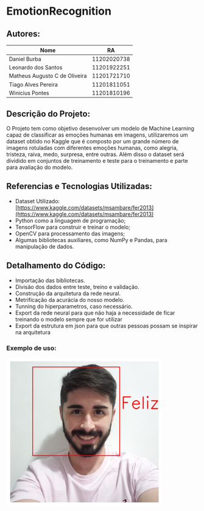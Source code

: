 # EmotionRecognition

## Autores:

| Nome                               | RA          |
|------------------------------------|-------------|
| Daniel Burba                       | 11202020738 |
| Leonardo dos Santos                | 11201922251 |
| Matheus Augusto C de Oliveira      | 11201721710 |
| Tiago Alves Pereira                | 11201811051 |
| Winicius Pontes                    | 11201810196 |

## Descrição do Projeto:

O Projeto tem como objetivo desenvolver um modelo de Machine Learning capaz de classificar as emoções humanas em imagens, utilizaremos um dataset obtido no Kaggle que é composto por um grande número de imagens rotuladas com diferentes emoções humanas, como alegria, tristeza, raiva, medo, surpresa, entre outras. Além disso o dataset será dividido em conjuntos de treinamento e teste para o treinamento e parte para avaliação do modelo.

## Referencias e Tecnologias Utilizadas:

* Dataset Utilizado: [https://www.kaggle.com/datasets/msambare/fer2013](https://www.kaggle.com/datasets/msambare/fer2013)
* Python como a linguagem de programação;
* TensorFlow para construir e treinar o modelo;
* OpenCV para processamento das imagens;
* Algumas bibliotecas auxiliares, como NumPy e Pandas, para manipulação de dados.


## Detalhamento do Código:
- Importação das bibliotecas.
- Divisão dos dados entre teste, treino e validação.
- Construção da arquitetura da rede neural.
- Metrificação da acurácia do nosso modelo. 
- Tunning do hiperparametros, caso necessário.
- Export da rede neural para que não haja a necessidade de ficar treinando o modelo sempre que for utilizar
- Export da estrutura em json para que outras pessoas possam se inspirar na arquitetura


### Exemplo de uso:


![Texto alternativo](./output.png)



